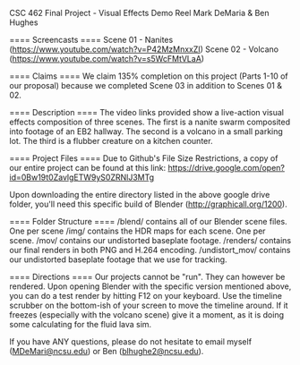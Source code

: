 CSC 462 Final Project - Visual Effects Demo Reel
Mark DeMaria & Ben Hughes

==== Screencasts ====
Scene 01 - Nanites (https://www.youtube.com/watch?v=P42MzMnxxZI)
Scene 02 - Volcano (https://www.youtube.com/watch?v=s5WcFMtVLaA)

==== Claims ====
We claim 135% completion on this project (Parts 1-10 of our proposal) because we completed Scene 03 in addition to Scenes 01 & 02.

==== Description ====
The video links provided show a live-action visual effects composition of three scenes. The first is a nanite swarm composited into footage of an EB2 hallway. The second is a volcano in a small parking lot. The third is a flubber creature on a kitchen counter.

==== Project Files ====
Due to Github's File Size Restrictions, a copy of our entire project can be found at this link:
https://drive.google.com/open?id=0Bw19t0ZavlgETW9yS0ZRNlJ3MTg

Upon downloading the entire directory listed in the above google drive folder, you'll need this specific build of Blender (http://graphicall.org/1200).

==== Folder Structure ====
/blend/ contains all of our Blender scene files. One per scene
/img/ contains the HDR maps for each scene. One per scene.
/mov/ contains our undistorted baseplate footage.
/renders/ contains our final renders in both PNG and H.264 encoding.
/undistort_mov/ contains our undistorted baseplate footage that we use for tracking.

==== Directions ====
Our projects cannot be "run". They can however be rendered. Upon opening Blender with the specific version mentioned above, you can do a test render by hitting F12 on your keyboard. Use the timeline scrubber on the bottom-ish of your screen to move the timeline around. If it freezes (especially with the volcano scene) give it a moment, as it is doing some calculating for the fluid lava sim.

If you have ANY questions, please do not hesitate to email myself (MDeMari@ncsu.edu) or Ben (blhughe2@ncsu.edu).